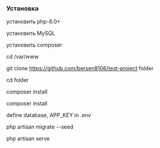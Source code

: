 ### Установка

установить php-8.0+

установить MySQL

установить composer

cd /var/www

git clone https://github.com/bersen8106/test-project folder

cd folder

composer install

composer install

define database, APP_KEY in .env

php artisan migrate --seed

php artisan serve
